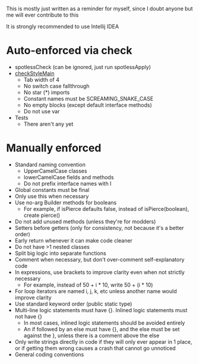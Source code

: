 This is mostly just written as a reminder for myself, since I doubt anyone but me will ever contribute to this

It is strongly recommended to use Intellij IDEA

# Auto-enforced via check
* spotlessCheck (can be ignored, just run spotlessApply)
* [checkStyleMain](core/checkstyle.xml)
  * Tab width of 4
  * No switch case fallthrough
  * No star (*) imports
  * Constant names must be SCREAMING_SNAKE_CASE
  * No empty blocks (except default interface methods)
  * Do not use var
* Tests
  * There aren't any yet

# Manually enforced
* Standard naming convention
  * UpperCamelCase classes
  * lowerCamelCase fields and methods
  * Do not prefix interface names with I
* Global constants must be final
* Only use this when necessary
* Use no-arg Builder methods for booleans
  * For example, if isPierce defaults false, instead of isPierce(boolean), create pierce()
* Do not add unused methods (unless they're for modders)
* Setters before getters (only for consistency, not because it's a better order)
* Early return whenever it can make code cleaner
* Do not have >1 nested classes
* Split big logic into separate functions
* Comment when necessary, but don't over-comment self-explanatory code
* In expressions, use brackets to improve clarity even when not strictly necessary
  * For example, instead of 50 + i * 10, write 50 + (i * 10) 
* For loop iterators are named i, j, k, etc unless another name would improve clarity
* Use standard keyword order (public static type)
* Multi-line logic statements must have {}. Inlined logic statements must not have {}
  * In most cases, inlined logic statements should be avoided entirely
  * An if followed by an else must have {}, and the else must be set against the }, unless there is a comment above the else
* Only write strings directly in code if they will only ever appear in 1 place, or if getting them wrong causes a crash that cannot go unnoticed
* General coding conventions
